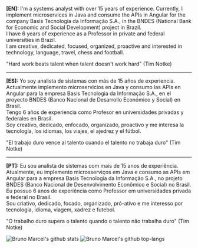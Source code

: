 <b>[EN]:</b> I'm a systems analyst with over 15 years of experience. Currently, I implement microservices in Java and consume the APIs in Angular for the company Basis Tecnologia da Informação S.A., in the BNDES (National Bank for Economic and Social Development) project in Brazil.<br>
I have 6 years of experience as a Professor in private and federal universities in Brazil.<br>
I am creative, dedicated, focused, organized, proactive and interested in technology, language, travel, chess and football.<br>

"Hard work beats talent when talent doesn't work hard" (Tim Notke)

-----------------------------------------------------------------------------------------------------------------------------------------------

<b>[ES]:</b> Yo soy analista de sistemas con más de 15 años de experiencia. Actualmente implemento microservicios en Java y consumo las APIs en Angular para la empresa Basis Tecnologia da Informação S.A., en el proyecto BNDES (Banco Nacional de Desarrollo Económico y Social) en Brasil.<br>
Tengo 6 años de experiencia como Profesor en universidades privadas y federales en Brasil.<br>
Soy creativo, dedicado, enfocado, organizado, proactivo y me interesa la tecnología, los idiomas, los viajes, el ajedrez y el fútbol.<br>

"El trabajo duro vence al talento cuando el talento no trabaja duro" (Tim Notke)

-----------------------------------------------------------------------------------------------------------------------------------------------

<b>[PT]:</b> Eu sou analista de sistemas com mais de 15 anos de experiência. Atualmente, eu implemento microsserviços em Java e consumo as APIs em Angular para a empresa Basis Tecnologia da Informação S.A., no projeto BNDES (Banco Nacional de Desenvolvimento Econômico e Social) no Brasil.<br>
Eu possuo 6 anos de experiência como Professor em universidades privada e federal no Brasil.<br>
Sou criativo, dedicado, focado, organizado, pró-ativo e me interesso por tecnologia, idioma, viagem, xadrez e futebol.<br>

"O trabalho duro supera o talento quando o talento não trabalha duro" (Tim Notke)

![Bruno Marcel's github stats](https://github-readme-stats.vercel.app/api?username=bmnsouza&show_icons=true&theme=dracula)
![Bruno Marcel's github top-langs](https://github-readme-stats.vercel.app/api/top-langs/?username=bmnsouza&layout=compact&theme=dracula)
